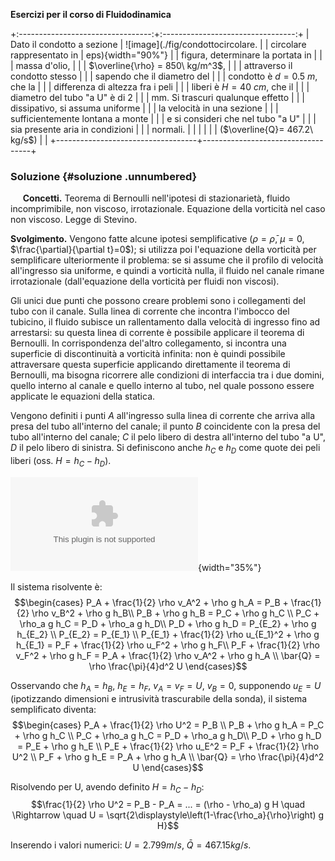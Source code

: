 **Esercizi per il corso di Fluidodinamica**

+:---------------------------------:+:---------------------------------:+
| Dato il condotto a sezione        | ![image](./fig/condottocircolare. |
| circolare rappresentato in        | eps){width="90%"}                 |
| figura, determinare la portata in |                                   |
| massa d'olio,                     |                                   |
| $\overline{\rho} = 850\ kg/m^3$,  |                                   |
| attraverso il condotto stesso     |                                   |
| sapendo che il diametro del       |                                   |
| condotto è $d=0.5\ m$, che la     |                                   |
| differenza di altezza fra i peli  |                                   |
| liberi è $H=40\ cm$, che il       |                                   |
| diametro del tubo "a U" è di $2$  |                                   |
| mm. Si trascuri qualunque effetto |                                   |
| dissipativo, si assuma uniforme   |                                   |
| la velocità in una sezione        |                                   |
| sufficientemente lontana a monte  |                                   |
| e si consideri che nel tubo "a U" |                                   |
| sia presente aria in condizioni   |                                   |
| normali.                          |                                   |
|                                   |                                   |
| ($\overline{Q}= 467.2\  kg/s$)    |                                   |
+-----------------------------------+-----------------------------------+

### Soluzione {#soluzione .unnumbered}

     **Concetti.** Teorema di Bernoulli nell'ipotesi di stazionarietà,
fluido incomprimibile, non viscoso, irrotazionale. Equazione della
vorticità nel caso non viscoso. Legge di Stevino.

**Svolgimento.** Vengono fatte alcune ipotesi semplificative
($\rho = \bar{\rho}$, $\mu=0$, $\frac{\partial}{\partial t}=0$); si
utilizza poi l'equazione della vorticità per semplificare ulteriormente
il problema: se si assume che il profilo di velocità all'ingresso sia
uniforme, e quindi a vorticità nulla, il fluido nel canale rimane
irrotazionale (dall'equazione della vorticità per fluidi non viscosi).

Gli unici due punti che possono creare problemi sono i collegamenti del
tubo con il canale. Sulla linea di corrente che incontra l'imbocco del
tubicino, il fluido subisce un rallentamento dalla velocità di ingresso
fino ad arrestarsi: su questa linea di corrente è possibile applicare il
teorema di Bernoulli. In corrispondenza del'altro collegamento, si
incontra una superficie di discontinuità a vorticità infinita: non è
quindi possibile attraversare questa superficie applicando direttamente
il teorema di Bernoulli, ma bisogna ricorrere alle condizioni di
interfaccia tra i due domini, quello interno al canale e quello interno
al tubo, nel quale possono essere applicate le equazioni della statica.

Vengono definiti i punti $A$ all'ingresso sulla linea di corrente che
arriva alla presa del tubo all'interno del canale; il punto $B$
coincidente con la presa del tubo all'interno del canale; $C$ il pelo
libero di destra all'interno del tubo "a U", $D$ il pelo libero di
sinistra. Si definiscono anche $h_C$ e $h_D$ come quote dei peli liberi
(oss. $H = h_C - h_D$).

![image](./fig/Canale01.eps){width="35%"}

Il sistema risolvente è: $$\begin{cases}
  P_A + \frac{1}{2} \rho v_A^2 + \rho g h_A =
   P_B + \frac{1}{2} \rho v_B^2 + \rho g h_B\\
  P_B + \rho g h_B = P_C + \rho g h_C   \\
  P_C + \rho_a g h_C = P_D + \rho_a g h_D\\
  P_D + \rho g h_D = P_{E_2} + \rho g h_{E_2} \\
  P_{E_2} = P_{E_1} \\
  P_{E_1} + \frac{1}{2} \rho u_{E_1}^2 + \rho g h_{E_1} = P_F + \frac{1}{2} \rho u_F^2 + \rho g h_F\\
 P_F + \frac{1}{2} \rho v_F^2 + \rho g h_F = P_A + \frac{1}{2} \rho v_A^2 + \rho g h_A \\
  \bar{Q} = \rho \frac{\pi}{4}d^2 U
\end{cases}$$

Osservando che $h_A = h_B$, $h_E = h_F$, $v_A = v_F = U$, $v_B = 0$,
supponendo $u_E = U$ (ipotizzando dimensioni e intrusività trascurabile
della sonda), il sistema semplificato diventa: $$\begin{cases}
  P_A + \frac{1}{2} \rho U^2  = P_B \\
  P_B + \rho g h_A = P_C + \rho g h_C   \\
  P_C + \rho_a g h_C = P_D + \rho_a g h_D\\
  P_D + \rho g h_D = P_E + \rho g h_E \\
  P_E + \frac{1}{2} \rho u_E^2 = P_F + \frac{1}{2} \rho U^2 \\
 P_F + \rho g h_E = P_A + \rho g h_A \\
  \bar{Q} = \rho \frac{\pi}{4}d^2 U
\end{cases}$$

Risolvendo per U, avendo definito $H = h_C - h_D$:
$$\frac{1}{2} \rho U^2 = P_B - P_A = ... = (\rho - \rho_a) g H \quad \Rightarrow \quad 
  U = \sqrt{2\displaystyle\left(1-\frac{\rho_a}{\rho}\right) g H}$$

Inserendo i valori numerici: $U = 2.799 m/s$, $\bar{Q} = 467.15 kg/s$.
